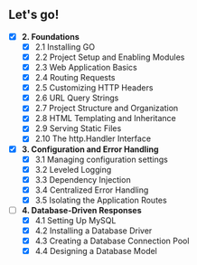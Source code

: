 ## Let's go!

- [x] **2. Foundations**
   - [x] 2.1 Installing GO
   - [x] 2.2 Project Setup and Enabling Modules
   - [x] 2.3 Web Application Basics
   - [x] 2.4 Routing Requests
   - [x] 2.5 Customizing HTTP Headers
   - [x] 2.6 URL Query Strings
   - [x] 2.7 Project Structure and Organization 
   - [x] 2.8 HTML Templating and Inheritance
   - [x] 2.9 Serving Static Files
   - [x] 2.10 The http.Handler Interface 
- [x] **3. Configuration and Error Handling**
   - [x] 3.1 Managing configuration settings
   - [x] 3.2 Leveled Logging 
   - [x] 3.3 Dependency Injection
   - [x] 3.4 Centralized Error Handling
   - [x] 3.5 Isolating the Application Routes
- [ ] **4. Database-Driven Responses** 
   - [x] 4.1 Setting Up MySQL
   - [x] 4.2 Installing a Database Driver   
   - [x] 4.3 Creating a Database Connection Pool
   - [x] 4.4 Designing a Database Model